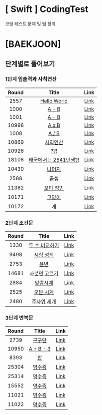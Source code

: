 # [ Swift ] CodingTest
코딩 테스트 문제 및 팁 정리

# [BAEKJOON]

## 단계별로 풀어보기

### 1단계 입출력과 사칙연산

| Round | Title                                                       | Link                                     |
|:-----:|:-----------------------------------------------------------:|:----------------------------------------:|
| 2557  | [Hello World](https://www.acmicpc.net/problem/2557)         | [Link](https://github.com/junil1030/AlgorithmWithSwift/blob/main/AlgorithmWithSwift/BAEKJOON/입출력과%20사칙연산/2557.swift) |
| 1000  | [A + B](https://www.acmicpc.net/problem/1000)               | [Link](https://github.com/junil1030/AlgorithmWithSwift/blob/main/AlgorithmWithSwift/BAEKJOON/입출력과%20사칙연산/1000.swift) |
| 1001  | [A - B](https://www.acmicpc.net/problem/1001)               | [Link](https://github.com/junil1030/AlgorithmWithSwift/blob/main/AlgorithmWithSwift/BAEKJOON/입출력과%20사칙연산/1001.swift) |
| 10998 | [A x B](https://www.acmicpc.net/problem/10998)              | [Link](https://github.com/junil1030/AlgorithmWithSwift/blob/main/AlgorithmWithSwift/BAEKJOON/입출력과%20사칙연산/10998.swift) |
| 1008  | [A / B](https://www.acmicpc.net/problem/1008)               | [Link](https://github.com/junil1030/AlgorithmWithSwift/blob/main/AlgorithmWithSwift/BAEKJOON/입출력과%20사칙연산/1008.swift) |
| 10869 | [사칙연산](https://www.acmicpc.net/problem/10869)             | [Link](https://github.com/junil1030/AlgorithmWithSwift/blob/main/AlgorithmWithSwift/BAEKJOON/입출력과%20사칙연산/10869.swift) |
| 10926 | [??!](https://www.acmicpc.net/problem/10926)                | [Link](https://github.com/junil1030/AlgorithmWithSwift/blob/main/AlgorithmWithSwift/BAEKJOON/입출력과%20사칙연산/10926.swift) |
| 18108 | [태국에서는 2541년생?!](https://www.acmicpc.net/problem/18108)  | [Link](https://github.com/junil1030/AlgorithmWithSwift/blob/main/AlgorithmWithSwift/BAEKJOON/입출력과%20사칙연산/18108.swift) |
| 10430 | [나머지](https://www.acmicpc.net/problem/10430)               | [Link](https://github.com/junil1030/AlgorithmWithSwift/blob/main/AlgorithmWithSwift/BAEKJOON/입출력과%20사칙연산/10430.swift) |
| 2588  | [곱셈](https://www.acmicpc.net/problem/2588)                 | [Link](https://github.com/junil1030/AlgorithmWithSwift/blob/main/AlgorithmWithSwift/BAEKJOON/입출력과%20사칙연산/2588.swift) |
| 11382 | [꼬마 정민](https://www.acmicpc.net/problem/11382)            | [Link](https://github.com/junil1030/AlgorithmWithSwift/blob/main/AlgorithmWithSwift/BAEKJOON/입출력과%20사칙연산/11382.swift) |
| 10171 | [고양이](https://www.acmicpc.net/problem/10171)               | [Link](https://github.com/junil1030/AlgorithmWithSwift/blob/main/AlgorithmWithSwift/BAEKJOON/입출력과%20사칙연산/10171.swift) |
| 10172 | [개](https://www.acmicpc.net/problem/10172)                  | [Link](https://github.com/junil1030/AlgorithmWithSwift/blob/main/AlgorithmWithSwift/BAEKJOON/입출력과%20사칙연산/10172.swift) |

### 2단계 조건문

| Round | Title                                                        | Link                                     |
|:-----:|:------------------------------------------------------------:|:----------------------------------------:|
| 1330  | [두 수 비교하기](https://www.acmicpc.net/problem/1330)           | [Link](https://github.com/junil1030/AlgorithmWithSwift/blob/main/AlgorithmWithSwift/BAEKJOON/조건문/1330.swift) |
| 9498  | [시험 성적](https://www.acmicpc.net/problem/9498)               | [Link](https://github.com/junil1030/AlgorithmWithSwift/blob/main/AlgorithmWithSwift/BAEKJOON/조건문/9498.swift) |
| 2753  | [윤년](https://www.acmicpc.net/problem/2753)                   |[Link](https://github.com/junil1030/AlgorithmWithSwift/blob/main/AlgorithmWithSwift/BAEKJOON/조건문/2753.swift) |
| 14681 | [사분면 고르기](https://www.acmicpc.net/problem/14681)           | [Link](https://github.com/junil1030/AlgorithmWithSwift/blob/main/AlgorithmWithSwift/BAEKJOON/조건문/14681.swift) |
| 2884  | [알람시계](https://www.acmicpc.net/problem/2884)                | [Link](https://github.com/junil1030/AlgorithmWithSwift/blob/main/AlgorithmWithSwift/BAEKJOON/조건문/2884.swift) |
| 2525  | [오븐 시계](https://www.acmicpc.net/problem/2525)              | [Link](https://github.com/junil1030/AlgorithmWithSwift/blob/main/AlgorithmWithSwift/BAEKJOON/조건문/2525.swift) |
| 2480  | [주사위 세개](https://www.acmicpc.net/problem/2480)            | [Link](https://github.com/junil1030/AlgorithmWithSwift/blob/main/AlgorithmWithSwift/BAEKJOON/조건문/2480.swift) |

### 3단계 반복문

| Round | Title                                                        | Link                                     |
|:-----:|:------------------------------------------------------------:|:----------------------------------------:|
| 2739  | [구구단](https://www.acmicpc.net/problem/2793)                 | [Link](https://github.com/junil1030/AlgorithmWithSwift/blob/main/AlgorithmWithSwift/BAEKJOON/반복문/2739.swift) |
| 10950 | [A + B - 3](https://www.acmicpc.net/problem/10950)           | [Link](https://github.com/junil1030/AlgorithmWithSwift/blob/main/AlgorithmWithSwift/BAEKJOON/반복문/10950.swift) |
| 8393  | [합](https://www.acmicpc.net/problem/8393)           | [Link](https://github.com/junil1030/AlgorithmWithSwift/blob/main/AlgorithmWithSwift/BAEKJOON/반복문/8393.swift) |
| 25304 | [영수증](https://www.acmicpc.net/problem/25304)           | [Link](https://github.com/junil1030/AlgorithmWithSwift/blob/main/AlgorithmWithSwift/BAEKJOON/반복문/25304.swift) |
| 25314 | [영수증](https://www.acmicpc.net/problem/25314)           | [Link](https://github.com/junil1030/AlgorithmWithSwift/blob/main/AlgorithmWithSwift/BAEKJOON/반복문/25314.swift) |
| 15552 | [영수증](https://www.acmicpc.net/problem/15552)           | [Link](https://github.com/junil1030/AlgorithmWithSwift/blob/main/AlgorithmWithSwift/BAEKJOON/반복문/15552.swift) |
| 11021 | [영수증](https://www.acmicpc.net/problem/11021)           | [Link](https://github.com/junil1030/AlgorithmWithSwift/blob/main/AlgorithmWithSwift/BAEKJOON/반복문/11021.swift) |
| 11022 | [영수증](https://www.acmicpc.net/problem/11022)           | [Link](https://github.com/junil1030/AlgorithmWithSwift/blob/main/AlgorithmWithSwift/BAEKJOON/반복문/11022.swift) |
